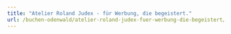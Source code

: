 ```yaml
---
title: "Atelier Roland Judex - für Werbung, die begeistert."
url: /buchen-odenwald/atelier-roland-judex-fuer-werbung-die-begeistert/
---
```


